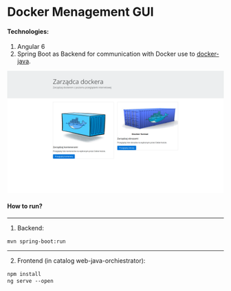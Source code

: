 # Docker Menagement GUI

#### Technologies:
1. Angular 6
2. Spring Boot as Backend for communication with Docker  use to [docker-java](https://github.com/docker-java/docker-java).


![Image of MainSite](./readme-image/main-site.png)

#### How to run?

---

1. Backend:
```
mvn spring-boot:run
```
---
2. Frontend (in catalog web-java-orchiestrator): 
```
npm install
ng serve --open
```
